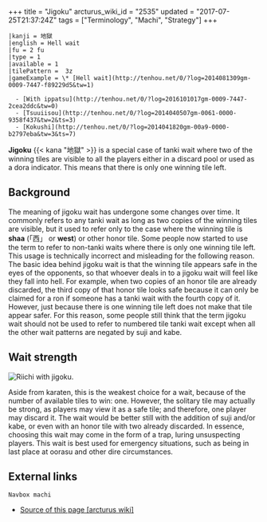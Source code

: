 +++
title = "Jigoku"
arcturus_wiki_id = "2535"
updated = "2017-07-25T21:37:24Z"
tags = ["Terminology", "Machi", "Strategy"]
+++

```machi
|kanji = 地獄
|english = Hell wait
|fu = 2 fu
|type = 1
|available = 1
|tilePattern =  3z
|gameExample = \* [Hell wait](http://tenhou.net/0/?log=2014081309gm-0009-7447-f89229d5&tw=1)

  - [With ippatsu](http://tenhou.net/0/?log=2016101017gm-0009-7447-2cea2ddc&tw=0)
  - [Tsuuiisou](http://tenhou.net/0/?log=2014040507gm-0061-0000-9358f437&tw=2&ts=3)
  - [Kokushi](http://tenhou.net/0/?log=2014041820gm-00a9-0000-b2797eba&tw=3&ts=7)

```

**Jigoku** {{< kana "地獄" >}} is a special case of tanki wait where two of the winning tiles are
visible to all the players either in a discard pool or used as a dora indicator. This means that
there is only one winning tile left.

## Background

The meaning of jigoku wait has undergone some changes over time. It commonly refers to any tanki
wait as long as two copies of the winning tiles are visible, but it used to refer only to the case
where the winning tile is **shaa** (「西」 or **west**) or other honor tile. Some people now started
to use the term to refer to non-tanki waits where there is only one winning tile left. This usage is
technically incorrect and misleading for the following reason. The basic idea behind jigoku wait is
that the winning tile appears safe in the eyes of the opponents, so that whoever deals in to a
jigoku wait will feel like they fall into hell. For example, when two copies of an honor tile are
already discarded, the third copy of that honor tile looks safe because it can only be claimed for a
ron if someone has a tanki wait with the fourth copy of it. However, just because there is one
winning tile left does not make that tile appear safer. For this reason, some people still think
that the term jigoku wait should not be used to refer to numbered tile tanki wait except when all
the other wait patterns are negated by suji and kabe.

## Wait strength

![Riichi with [jigoku](http://tenhou.net/0/?log=2014081918gm-00a9-0000-ff46ec5f&ts=6).](Jigoku_riichi.png "Riichi with jigoku.")

Aside from karaten, this is the weakest choice for a wait, because of the number of available tiles
to win: one. However, the solitary tile may actually be strong, as players may view it as a safe
tile; and therefore, one player may discard it. The wait would be better still with the addition of
suji and/or kabe, or even with an honor tile with two already discarded. In essence, choosing this
wait may come in the form of a trap, luring unsuspecting players. This wait is best used for
emergency situations, such as being in last place at oorasu and other dire circumstances.

## External links

`Navbox machi`

- [Source of this page [arcturus wiki]](http://arcturus.su/wiki/Jigoku)
